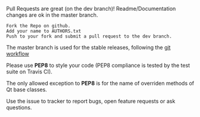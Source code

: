Pull Requests are great (on the dev branch)! Readme/Documentation changes are ok in the master branch.

    Fork the Repo on github.
    Add your name to AUTHORS.txt
    Push to your fork and submit a pull request to the dev branch.

The master branch is used for the stable releases, following the [git workflow](http://nvie.com/posts/a-successful-git-branching-model/)

Please use **PEP8** to style your code (PEP8 compliance is tested by the test suite on Travis CI).

The only allowed exception to **PEP8** is for the name of overriden methods of Qt base classes.

Use the issue to tracker to report bugs, open feature requests or ask questions.
